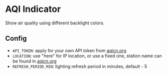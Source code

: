 # AQI Indicator

Show air quality using different backlight colors.

## Config

- `API_TOKEN`: apply for your own API token from [aqicn.org](https://aqicn.org/data-platform/token/)
- `LOCATION`: use "here" for IP location, or use a fixed one, station name can be found in [aqicn.org](https://aqicn.org/city/all/)
- `REFRESH_PERIOD_MIN`: lighting refresh period in minutes, default - 5